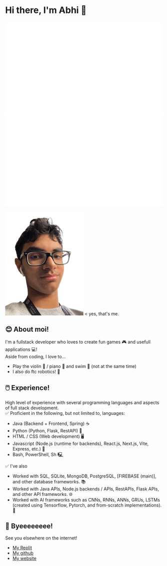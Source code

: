 # Hi there, I'm Abhi 👋
![](https://raw.githubusercontent.com/abhiramtx/github-stats/master/generated/overview.svg#gh-dark-mode-only)
![](https://raw.githubusercontent.com/abhiramtx/github-stats/master/generated/languages.svg#gh-dark-mode-only)

![alt text](./me.png)
     < yes, that's me.

## 😊 About moi!
I'm a fullstack developer who loves to create fun games 🎮 and usefull applications 💻!\
Aside from coding, I love to...
- Play the violin 🎻 / piano 🎹 and swim 🌊 (not at the same time)
- I also do ftc robotics! 🤖

## 🖱️ Experience!
High level of experience with several programming languages and aspects of full stack development.\
✅ Proficient in the following, but not limited to, languages:
- Java (Backend + Frontend, Spring) ☕️
- Python (Python, Flask, RestAPI) 🐍
- HTML / CSS (Web development) 🖥️
- Javascript (Node.js (runtime for backends), React.js, Next.js, Vite, Express, etc.) 📝 
- Bash, PowerShell, Sh 🖳 <br/>

✅ I've also
- Worked with SQL, SQLite, MongoDB, PostgreSQL, [FIREBASE (main)], and other database frameworks. 📚
- Worked with Java APIs, Node.js backends / APIs, RestAPIs, Flask APIs, and other API frameworks. 🌐
- Worked with AI frameworks such as CNNs, RNNs, ANNs, GRUs, LSTMs (created using Tensorflow, Pytorch, and from-scratch implementations). 🤖

## 👋 Byeeeeeeee!
See you  elsewhere on the internet!
- [My Replit](https://replit.com/@abhiramtx)
- [My github](https://github.com/abhiramtx)
- [My website](https://abhiramtx.github.io/portfolio/)

<!--
**abhiramtx/abhiramtx** is a ✨ _special_ ✨ repository because its `README.md` (this file) appears on your GitHub profile.

Here are some ideas to get you started:

- 🔭 I’m currently working on ...
- 🌱 I’m currently learning ...
- 👯 I’m looking to collaborate on ...
- 🤔 I’m looking for help with ...
- 💬 Ask me about ...
- 📫 How to reach me: ...
- 😄 Pronouns: ...
- ⚡ Fun fact: ...
-->
